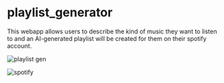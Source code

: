 # playlist_generator
This webapp allows users to describe the kind of music they want to listen to and an AI-generated playlist will be created for them on their spotify account.


![playlist gen](https://github.com/etimbukafia/playlist_generator/assets/134110603/acca71ba-3d53-4514-8ecf-bebe9ec7adaf)


![spotify](https://github.com/etimbukafia/playlist_generator/assets/134110603/121d9bda-252c-4bd5-854e-fab71de74a1b)

